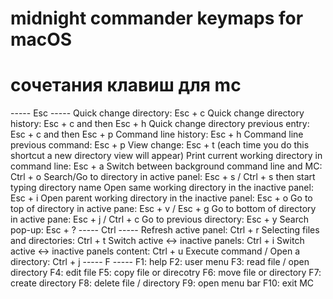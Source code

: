 # midnight commander keymaps for macOS

# сочетания клавиш для mc

----- Esc -----
Quick change directory: Esc + c
Quick change directory history: Esc + c and then Esc + h
Quick change directory previous entry: Esc + c and then Esc + p
Command line history: Esc + h
Command line previous command: Esc + p
View change: Esc + t (each time you do this shortcut a new directory view will appear)
Print current working directory in command line: Esc + a
Switch between background command line and MC: Ctrl + o
Search/Go to directory in active panel: Esc + s / Ctrl + s then start typing directory name
Open same working directory in the inactive panel: Esc + i
Open parent working directory in the inactive panel: Esc + o
Go to top of directory in active pane: Esc + v / Esc + g
Go to bottom of directory in active pane: Esc + j / Ctrl + c
Go to previous directory: Esc + y
Search pop-up: Esc + ?
----- Ctrl -----
Refresh active panel: Ctrl + r
Selecting files and directories: Ctrl + t
Switch active <-> inactive panels: Ctrl + i
Switch active <-> inactive panels content: Ctrl + u
Execute command / Open a directory: Ctrl + j
----- F -----
F1: help
F2: user menu
F3: read file / open directory
F4: edit file
F5: copy file or direcotry
F6: move file or directory
F7: create directory
F8: delete file / directory
F9: open menu bar
F10: exit MC
